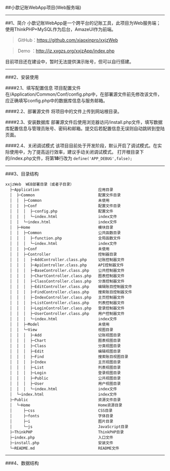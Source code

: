 
##小歆记账WebApp项目(Web服务端)

----------

##1、简介
小歆记账WebApp是一个跨平台的记账工具，此项目为Web服务端；使用ThinkPHP+MySQL作为后台，AmazeUI作为前端。

>GitHub：https://github.com/xiaoxinpro/xxjzWeb

>Demo  ：http://jz.xxgzs.org/xxjzApp/index.php

目前项目还在建设中，暂时无法提供演示账号，但可以自行搭建。

----------

###2、安装使用

####2.1、填写配置信息
项目配置文件在/Application/Common/Conf/config.php中，在部署源文件前先修改该文件，应正确填写config.php中的数据库信息与服务邮箱。

####2.2、部署源文件
将项目中的文件上传到网站根目录。

####2.3、安装数据库
部署源文件后使用浏览器访问/install.php文件，填写数据库配置信息与管理员账号、密码和邮箱。提交后若配置信息无误则自动跳转到登陆页面。

####2.4、关闭调试模式
该项目目前处于开发阶段，默认开启了调试模式。在实际使用中，为了提高运行效率，建议手动关闭调试模式。
打开根目录下的/index.php文件，将第**18**行改为
`define('APP_DEBUG',false);`

----------

###3、目录结构

    xxjzWeb  WEB部署目录（或者子目录）
      ├─Application                          应用目录
      │  ├─Common                            配置文件目录
      │  │  ├─Common                         未使用
      │  │  ├─Conf                           配置文件目录
      │  │  │  ├─config.php                  配置文件
      │  │  │  └─index.html                  index文件
      │  │  └─index.html                     index文件
      │  ├─Home                              模块目录
      │  │  ├─Common                         公共函数目录
      │  │  │  ├─function.php                全局函数文件
      │  │  │  └─index.html                  index文件
      │  │  ├─Conf                           未使用
      │  │  ├─Controller                     控制器目录
      │  │  │  ├─AddController.class.php     记账控制器文件
      │  │  │  ├─ApiController.class.php     API控制器文件
      │  │  │  ├─BaseController.class.php    公共控制器文件
      │  │  │  ├─ChartController.class.php   图表控制器文件
      │  │  │  ├─ClassController.class.php   分类控制器文件
      │  │  │  ├─EditController.class.php    编辑账目控制器文件
      │  │  │  ├─FindController.class.php    搜索账目控制器文件
      │  │  │  ├─IndexController.class.php   主页控制器文件
      │  │  │  ├─ListController.class.php    列表控制器文件
      │  │  │  ├─LoginController.class.php   登录控制器文件
      │  │  │  ├─UserController.class.php    用户控制器文件
      │  │  │  └─index.html                  index文件
      │  │  ├─Model                          未使用
      │  │  └─View                           视图目录
      │  │  │  ├─Add                         记账视图目录
      │  │  │  ├─Chart                       图表视图目录
      │  │  │  ├─Class                       分类视图目录
      │  │  │  ├─Edit                        编辑视图目录
      │  │  │  ├─Find                        搜索账目视图目录
      │  │  │  ├─Index                       主页视图目录
      │  │  │  ├─List                        列表视图目录
      │  │  │  ├─Login                       登录视图目录
      │  │  │  ├─Public                      公共视图目录
      │  │  │  ├─User                        用户视图目录
      │  │  │  └─index.html                  index文件
      │  └─index.html                        index文件
      ├─Public                               资源文件目录
      │  └─Home                              Home资源目录
      │     ├─css                            CSS目录
      │     ├─fonts                          字体目录
      │     ├─i                              图片目录
      │     └─js                             JavaScript目录
      ├─ThinkPHP                             ThinkPHP目录
      ├─index.php                            入口文件
      ├─install.php                          安装文件
      └─README.md                            README文件


----------

###4、数据结构